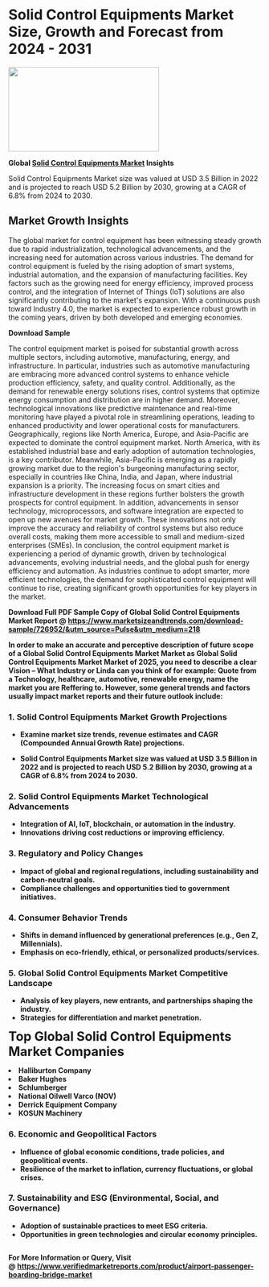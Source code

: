 <H1>Solid Control Equipments Market Size, Growth and Forecast from 2024 - 2031</H1><img class="aligncenter size-medium wp-image-584254" src="https://thirdeyenews.in/wp-content/uploads/2024/09/Global-Market-Research-300x168.jpeg" alt="" width="300" height="168" /><p><strong>Global&nbsp;<a href="https://www.marketsizeandtrends.com/download-sample/726952/&amp;utm_source=Pulse&amp;utm_medium=218">Solid Control Equipments Market</a> Insights</strong></p><p>Solid Control Equipments Market size was valued at USD 3.5 Billion in 2022 and is projected to reach USD 5.2 Billion by 2030, growing at a CAGR of 6.8% from 2024 to 2030.</p><p><h2>Market Growth Insights</h2> <p>The global market for control equipment has been witnessing steady growth due to rapid industrialization, technological advancements, and the increasing need for automation across various industries. The demand for control equipment is fueled by the rising adoption of smart systems, industrial automation, and the expansion of manufacturing facilities. Key factors such as the growing need for energy efficiency, improved process control, and the integration of Internet of Things (IoT) solutions are also significantly contributing to the market's expansion. With a continuous push toward Industry 4.0, the market is expected to experience robust growth in the coming years, driven by both developed and emerging economies.</p> <p><strong>Download Sample</strong></p> <p>The control equipment market is poised for substantial growth across multiple sectors, including automotive, manufacturing, energy, and infrastructure. In particular, industries such as automotive manufacturing are embracing more advanced control systems to enhance vehicle production efficiency, safety, and quality control. Additionally, as the demand for renewable energy solutions rises, control systems that optimize energy consumption and distribution are in higher demand. Moreover, technological innovations like predictive maintenance and real-time monitoring have played a pivotal role in streamlining operations, leading to enhanced productivity and lower operational costs for manufacturers. Geographically, regions like North America, Europe, and Asia-Pacific are expected to dominate the control equipment market. North America, with its established industrial base and early adoption of automation technologies, is a key contributor. Meanwhile, Asia-Pacific is emerging as a rapidly growing market due to the region's burgeoning manufacturing sector, especially in countries like China, India, and Japan, where industrial expansion is a priority. The increasing focus on smart cities and infrastructure development in these regions further bolsters the growth prospects for control equipment. In addition, advancements in sensor technology, microprocessors, and software integration are expected to open up new avenues for market growth. These innovations not only improve the accuracy and reliability of control systems but also reduce overall costs, making them more accessible to small and medium-sized enterprises (SMEs). In conclusion, the control equipment market is experiencing a period of dynamic growth, driven by technological advancements, evolving industrial needs, and the global push for energy efficiency and automation. As industries continue to adopt smarter, more efficient technologies, the demand for sophisticated control equipment will continue to rise, creating significant growth opportunities for key players in the market.</p> <p><strong></p><p><span class=""><strong>Download Full PDF Sample Copy of Global Solid Control Equipments Market Report</strong> @ <a href="https://www.marketsizeandtrends.com/download-sample/726952/&amp;utm_source=Pulse&amp;utm_medium=218" target="_blank">https://www.marketsizeandtrends.com/download-sample/726952/&amp;utm_source=Pulse&amp;utm_medium=218</a></span></p><p>In order to make an accurate and perceptive description of future scope of a Global&nbsp;Solid Control Equipments Market Market as Global&nbsp;Solid Control Equipments Market Market of 2025, you need to describe a clear Vision &ndash; What Industry or Linda can you think of for example: Quote from a Technology, healthcare, automotive, renewable energy, name the market you are Reffering to. However, some general trends and factors usually impact market reports and their future outlook include:</p><h3>1.&nbsp;<strong>Solid Control Equipments Market Growth Projections</strong></h3><ul><li>Examine market size trends, revenue estimates and CAGR (Compounded Annual Growth Rate) projections.</li><li><p>Solid Control Equipments Market size was valued at USD 3.5 Billion in 2022 and is projected to reach USD 5.2 Billion by 2030, growing at a CAGR of 6.8% from 2024 to 2030.</p></li></ul><h3>2.&nbsp;<strong>Solid Control Equipments Market Technological Advancements</strong></h3><ul><li>Integration of AI, IoT, blockchain, or automation in the industry.</li><li>Innovations driving cost reductions or improving efficiency.</li></ul><h3>3.&nbsp;<strong>Regulatory and Policy Changes</strong></h3><ul><li>Impact of global and regional regulations, including sustainability and carbon-neutral goals.</li><li>Compliance challenges and opportunities tied to government initiatives.</li></ul><h3>4.&nbsp;<strong>Consumer Behavior Trends</strong></h3><ul><li>Shifts in demand influenced by generational preferences (e.g., Gen Z, Millennials).</li><li>Emphasis on eco-friendly, ethical, or personalized products/services.</li></ul><h3>5.&nbsp;<strong>Global Solid Control Equipments Market Competitive Landscape</strong></h3><ul><li>Analysis of key players, new entrants, and partnerships shaping the industry.</li><li>Strategies for differentiation and market penetration.</li></ul><p data-pm-slice="1 1 []"><span style="color: inherit; font-family: inherit; font-size: 25px;">Top Global Solid Control Equipments Market Companies</span></p><div class="" data-test-id=""><p><li>Halliburton Company</li><li> Baker Hughes</li><li> Schlumberger</li><li> National Oilwell Varco (NOV)</li><li> Derrick Equipment Company</li><li> KOSUN Machinery</li></p></div><h3>6.&nbsp;<strong>Economic and Geopolitical Factors</strong></h3><ul><li>Influence of global economic conditions, trade policies, and geopolitical events.</li><li>Resilience of the market to inflation, currency fluctuations, or global crises.</li></ul><h3>7.&nbsp;<strong>Sustainability and ESG (Environmental, Social, and Governance)</strong></h3><ul><li>Adoption of sustainable practices to meet ESG criteria.</li><li>Opportunities in green technologies and circular economy principles.</li></ul><h2><strong style="font-size: 14px;">For More Information or Query, Visit @&nbsp;</strong><a style="background-color: #ffffff; font-size: 14px;" href="https://www.marketsizeandtrends.com/report/solid-control-equipments-market/" target="_blank">https://www.verifiedmarketreports.com/product/airport-passenger-boarding-bridge-market</a></h2>

